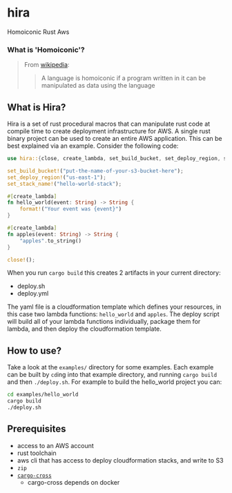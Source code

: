 # hira
Homoiconic Rust Aws

### What is 'Homoiconic'?

> From [wikipedia](https://en.wikipedia.org/wiki/Homoiconicity):
> > A language is homoiconic if a program written in it can be manipulated as data using the language

## What is Hira?

Hira is a set of rust procedural macros that can manipulate rust code at compile time to create deployment infrastructure for AWS. A single rust binary project can be used to create an entire AWS application. This can be best explained via an example. Consider the following code:

```rs
use hira::{close, create_lambda, set_build_bucket, set_deploy_region, set_stack_name};

set_build_bucket!("put-the-name-of-your-s3-bucket-here");
set_deploy_region!("us-east-1");
set_stack_name!("hello-world-stack");

#[create_lambda]
fn hello_world(event: String) -> String {
    format!("Your event was {event}")
}

#[create_lambda]
fn apples(event: String) -> String {
    "apples".to_string()
}

close!();

```

When you run `cargo build` this creates 2 artifacts in your current directory:
- deploy.sh
- deploy.yml

The yaml file is a cloudformation template which defines your resources, in this case two lambda functions: `hello_world` and `apples`. The deploy script will build all of your lambda functions individually, package them for lambda, and then deploy the cloudformation template.

## How to use?

Take a look at the `examples/` directory for some examples. Each example can be built by `cd`ing into that example directory, and running `cargo build` and then `./deploy.sh`. For example to build the hello_world project you can:

```sh
cd examples/hello_world
cargo build
./deploy.sh
```

## Prerequisites

- access to an AWS account
- rust toolchain
- aws cli that has access to deploy cloudformation stacks, and write to S3
- `zip`
- [`cargo-cross`](https://github.com/cross-rs/cross)
    - cargo-cross depends on docker

